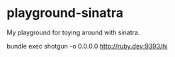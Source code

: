 playground-sinatra
==================

My playground for toying around with sinatra.


bundle exec shotgun -o 0.0.0.0
http://ruby.dev:9393/hi